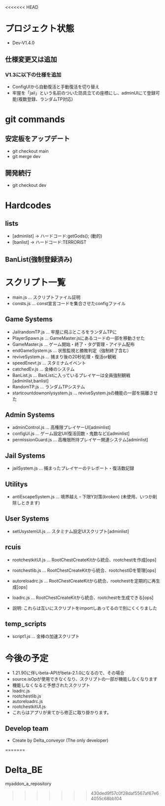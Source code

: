 <<<<<<< HEAD

# プロジェクト状態
- Dev-V1.4.0

## 仕様変更又は追加
### V1.3に以下の仕様を追加
- ConfigUIから自動復活と手動復活を切り替え
- 牢屋を「jail」という名前のついた防具立ての座標にし、adminUIにて登録可能(複数登録、ランダムTP対応)
# git commands

## 安定板をアップデート
- git checkout main
- git merge dev

## 開発続行
- git checkout dev

# Hardcodes

## lists
- [adminlist] → ハードコード:getGods(); (動的)
- [banlist] → ハードコード:TERRORIST

## BanList(強制登録済み)

# スクリプト一覧
- main.js … スクリプトファイル証明
- consts.js … const宣言コードを集合させたconfigファイル

## Game Systems
- JailrandomTP.js … 牢屋に飛ぶところをランダムTPに
- PlayerSpawn.js … GameMaster.jsにあるコードの一部を移動させた
- GameMaster.js … ゲーム開始・終了・タグ管理・アイテム配布
- endGameSystem.js … 状態監視と勝敗判定（強制終了含む）
- reviveSystem.js … 捕まり後の20秒処理・復活or観戦
- speedEnevt.js … スタミナムイベント
- catchedEv.js … 金棒のシステム
- BanList.js … BanListに入っているプレイヤーは全員強制観戦[adminlist,banlist]
- RandomTP.js … ランダムTPシステム
- startcountdownonlysystem.js … reviveSystem.jsの機能の一部を隔離させた

## Admin Systems
- adminControl.js … 高権限プレイヤーUI[adminlist]
- configUI.js … ゲーム設定UI(復活回数・鬼数など)[adminlist]
- permissionGuard.js … 高権限所持プレイヤー関連システム[adminlist]

## Jail Systems
- jailSystem.js … 捕まったプレイヤーのテレポート・復活数記録

## Utilitys
- antiEscapeSystem.js … 境界越え・下限Y対策(broken)
  (未使用、いつか削除しときます)

## User Systems
- setUsystemUI.js … スタミナム設定UIスクリプト[adminlist]

## rcuis

- rootchestkitUI.js … RootChestCreateKitから統合、rootchestを作成[ops]

- rootchestlib.js … RootChestCreateKitから統合、rootchestIDを管理[ops]

- autoreloadrc.js … RootChestCreateKitから統合、rootchestを定期的に再生成[ops]

- loadrc.js … RootChestCreateKitから統合、rootchestを生成できる[ops]

- 説明: これらは互いにスクリプトをimportしあってるので別にくくりました

## temp_scripts
- script1.js … 金棒の加速スクリプト


# 今後の予定

- 1.21.90に伴いbeta-APIがbeta-2.1.0になるので、その場合
- source.isOpが使用できなくなり、スクリプトの一部が機能しなくなります
- 機能しなくなると予想されたスクリプト
- loadrc.js
- rootchestlib.js
- autoreloadrc.js
- rootchestkitUI.js
- これらはアプリが来てから修正に取り掛かります。
## Develop team
- Create by Delta_conveyor (The only developer)

=======
# Delta_BE
myaddon_a_repository
>>>>>>> 430ded9f57c0f28daf5567af67e64055c68bb104
